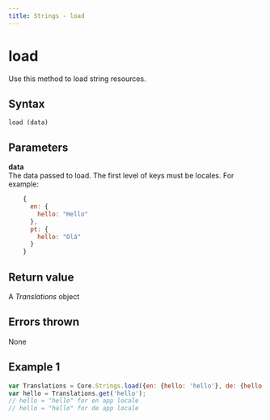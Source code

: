 ```yaml
---
title: Strings - load
---
```


# load
Use this method to load string resources.
 

## Syntax
`load (data)`


## Parameters

**data**  
The data passed to load. The first level of keys must be locales. For example:

```javascript
    {
      en: {
        hello: "Hello"
      },
      pt: {
        hello: "Olá"
      }
    }
```


## Return value
A *Translations* object


## Errors thrown
None


## Example 1

```javascript
var Translations = Core.Strings.load({en: {hello: 'hello'}, de: {hello: 'hallo'}}); 
var hello = Translations.get('hello'); 
// hello = "hello" for en app locale
// hello = "hallo" for de app locale
```
